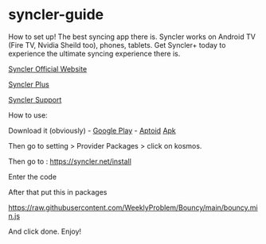 # syncler-guide
How to set up! The best syncing app there is. Syncler works on Android TV (Fire TV, Nvidia Sheild too), phones, tablets. Get Syncler+ today to experience the ultimate syncing experience there is.

[Syncler Official Website](https://syncler.net/)

[Syncler Plus](https://syncler.net/plus)

[Syncler Support](https://syncler.net/plus-support)

How to use:

Download it (obviously) -  [Google Play](https://play.google.com/store/apps/details?id=com.syncler) - [Aptoid](https://syncler.en.aptoide.com/app) [Apk](https://syncler.net/d)

Then go to setting > Provider Packages > click on kosmos.

Then go to : https://syncler.net/install

Enter the code

After that put this in packages

https://raw.githubusercontent.com/WeeklyProblem/Bouncy/main/bouncy.min.js

And click done.
Enjoy!
